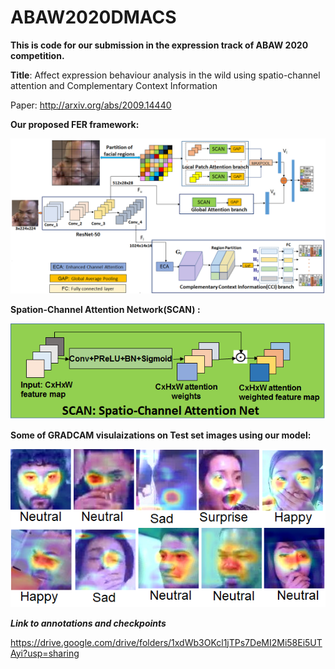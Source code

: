 # ABAW2020DMACS
<strong>This is code for our submission in the expression track of ABAW 2020 competition.</strong>


<strong>Title</strong>: Affect expression behaviour analysis in the wild using spatio-channel attention and Complementary Context Information

Paper: http://arxiv.org/abs/2009.14440
 
<strong> Our proposed FER framework:</strong>


![Proposed framework](Images/graphicalabstract03.png)

<strong>Spation-Channel Attention Network(SCAN) :</strong>


![SCAN](Images/SCAN.png)


<strong> Some of GRADCAM visulaizations on Test set images using our model:</strong>


![Visualizations](Images/Visualizations_test2.png)



<strong> <em>Link to annotations and checkpoints </em></strong>

 https://drive.google.com/drive/folders/1xdWb3OKcl1jTPs7DeMI2Mi58Ei5UTAyi?usp=sharing
